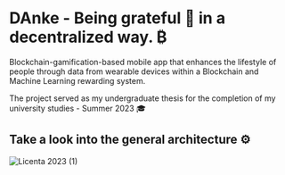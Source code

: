# DAnke - Being grateful 💓 in a decentralized way. ₿
Blockchain-gamification-based mobile app that enhances the lifestyle of people through data from wearable devices within a Blockchain and Machine Learning rewarding system.

The project served as my undergraduate thesis for the completion of my university studies - Summer 2023 🎓

## Take a look into the general architecture ⚙️
![Licenta 2023 (1)](https://user-images.githubusercontent.com/73043384/209564171-9cc1fc11-6dfd-479e-bce2-36c5048a79ac.jpg)
